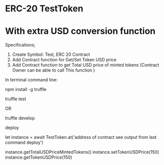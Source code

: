 # ERC-20 TestToken 

# With extra USD conversion function

Specifications;
1. Create Symbol: Test, ERC 20 Contract 
2. Add Contract function for Get/Set Token USD price 
3. Add Contract function to get Total USD price of minted tokens (Contract Owner can be able to call This function )

In terminal command line:

npm install -g truffle

truffle test

OR

truffle develop

deploy

let instance = await TestToken.at('address of contract see output from last command deploy')

instance.getTotalUSDPriceMintedTokens()
instance.setTokenUSDPrice(150)
instance.getTokenUSDPrice(150)

